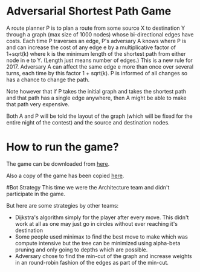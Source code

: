 # Adversarial Shortest Path Game
A route planner P is to plan a route from some source X to destination Y 
through a graph (max size of 1000 nodes) whose bi-directional edges 
have costs. Each time P traverses an edge, P's adversary A knows where 
P is and can increase the cost of any edge e by a multiplicative factor 
of 1+sqrt(k) where k is the minimum length of the shortest path from 
either node in e to Y. (Length just means number of edges.) This is a 
new rule for 2017. Adversary A can affect the same edge e more than 
once over several turns, each time by this factor 1 + sqrt(k). P is 
informed of all changes so has a chance to change the path.

Note however that if P takes the initial graph and takes the shortest 
path and that path has a single edge anywhere, then A might be able 
to make that path very expensive.

Both A and P will be told the layout of the graph (which will be fixed 
for the entire night of the contest) and the source and destination nodes.

# How to run the game?
The game can be downloaded from [here](https://github.com/chirag1992m/AdversarialShortestPathGame).

Also a copy of the game has been copied [here](AdversarialShortestPathGame.zip).

#Bot Strategy
This time we were the Architecture team and didn't participate in the game.

But here are some strategies by other teams:
- Dijkstra's algorithm simply for the player after every move. This 
didn't work at all as one may just go in circles without ever reaching it's
destination
- Some people used minimax to find the best move to make which was compute
intensive but the tree can be minimized using alpha-beta pruning and only
going to depths which are possible.
- Adversary chose to find the min-cut of the graph and increase weights in
an round-robin fashion of the edges as part of the min-cut.